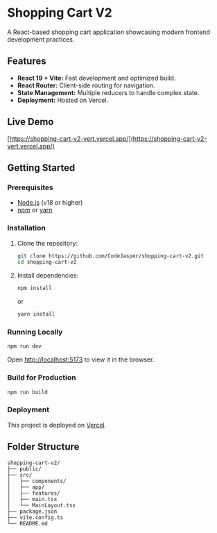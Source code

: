 # Shopping Cart V2

A React-based shopping cart application showcasing modern frontend development practices.

## Features

- **React 19 + Vite:** Fast development and optimized build.
- **React Router:** Client-side routing for navigation.
- **State Management:** Multiple reducers to handle complex state.
- **Deployment:** Hosted on Vercel.

## Live Demo

[https://shopping-cart-v2-vert.vercel.app/](https://shopping-cart-v2-vert.vercel.app/)

## Getting Started

### Prerequisites

- [Node.js](https://nodejs.org/) (v18 or higher)
- [npm](https://www.npmjs.com/) or [yarn](https://yarnpkg.com/)

### Installation

1. Clone the repository:
   ```bash
   git clone https://github.com/CodeJasper/shopping-cart-v2.git
   cd shopping-cart-v2
   ```
2. Install dependencies:
   ```bash
   npm install
   ```
   or
   ```bash
   yarn install
   ```

### Running Locally

```bash
npm run dev
```
Open [http://localhost:5173](http://localhost:5173) to view it in the browser.

### Build for Production

```bash
npm run build
```

### Deployment

This project is deployed on [Vercel](https://vercel.com/).  

## Folder Structure

```
shopping-cart-v2/
├── public/
├── src/
│   ├── components/
│   ├── app/
│   ├── features/
│   ├── main.tsx
│   └── MainLayout.tsx
├── package.json
├── vite.config.ts
└── README.md
```
